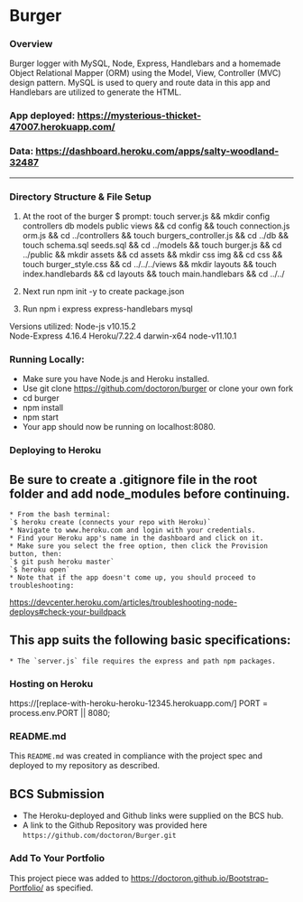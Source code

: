 # Burger
### Overview
Burger logger with MySQL, Node, Express, Handlebars and a homemade Object Relational Mapper (ORM) using the Model, View, Controller (MVC) design pattern.  MySQL is used to query and route data in this app and Handlebars are utilized to generate the HTML.

### App deployed: https://mysterious-thicket-47007.herokuapp.com/
### Data: https://dashboard.heroku.com/apps/salty-woodland-32487

- - -

### Directory Structure & File Setup
1. At the root of the burger $ prompt:
touch server.js && mkdir config controllers db models public views && cd config && touch connection.js orm.js && cd ../controllers && touch burgers_controller.js && cd ../db && touch schema.sql seeds.sql && cd ../models && touch burger.js && cd ../public && mkdir assets && cd assets && mkdir css img && cd css && touch burger_style.css && cd ../../../views && mkdir layouts && touch index.handlebards && cd layouts && touch main.handlebars && cd ../../

2. Next run npm init -y to create package.json

3. Run npm i express express-handlebars mysql

Versions utilized:
Node-js v10.15.2  
Node-Express 4.16.4
Heroku/7.22.4 darwin-x64 node-v11.10.1


### Running Locally:
* Make sure you have Node.js and Heroku installed.
* Use git clone https://github.com/doctoron/burger or clone your own fork
* cd burger
* npm install
* npm start
* Your app should now be running on localhost:8080.

### Deploying to Heroku
## Be sure to create a .gitignore file in the root folder and add node_modules before continuing.
    * From the bash terminal:
    `$ heroku create (connects your repo with Heroku)`
    * Navigate to www.heroku.com and login with your credentials.
    * Find your Heroku app's name in the dashboard and click on it.
    * Make sure you select the free option, then click the Provision button, then:
    `$ git push heroku master`
    `$ heroku open`
    * Note that if the app doesn't come up, you should proceed to troubleshooting: 
    
https://devcenter.heroku.com/articles/troubleshooting-node-deploys#check-your-buildpack


## This app suits the following basic specifications:
    * The `server.js` file requires the express and path npm packages.
    

### Hosting on Heroku
https://[replace-with-heroku-heroku-12345.herokuapp.com/]
PORT = process.env.PORT || 8080;

### README.md
This `README.md` was created in compliance with the project spec and deployed to my repository as described. 

## BCS Submission
* The Heroku-deployed and Github links were supplied on the BCS hub.
* A link to the Github Repository was provided here `https://github.com/doctoron/Burger.git`

### Add To Your Portfolio
This project piece was added to https://doctoron.github.io/Bootstrap-Portfolio/ as specified.
